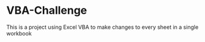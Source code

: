# VBA-Challenge
This is a project using Excel VBA to make changes to every sheet in a single workbook
